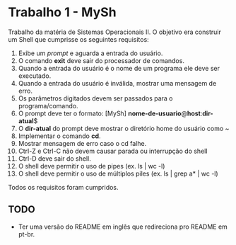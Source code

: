 # Trabalho 1 - MySh

Trabalho da matéria de Sistemas Operacionais II. O objetivo era
construir um Shell que cumprisse os seguintes requisitos:

1. Exibe um *prompt* e aguarda a entrada do usuário.
2. O comando **exit** deve sair do processador de comandos.
3. Quando a entrada do usuário é o nome de um programa ele deve ser executado.
4. Quando a entrada do usuário é inválida, mostrar uma mensagem de erro.
5. Os parâmetros digitados devem ser passados para o programa/comando.
6. O prompt deve ter o formato: [MySh] **nome-de-usuario**@**host**:**dir-atual**$
7. O **dir-atual** do prompt deve mostrar o diretório home do usuário como ~
8. Implementar o comando **cd**.
9. Mostrar mensagem de erro caso o cd falhe. 
10. Ctrl-Z e Ctrl-C não devem causar parada ou interrupção do shell
11. Ctrl-D deve sair do shell.
12. O shell deve permitir o uso de pipes (ex. ls | wc -l)
13. O shell deve permitir o uso de múltiplos piles (ex. ls | grep a* | wc -l)

Todos os requisitos foram cumpridos.

## TODO
- Ter uma versão do README em inglês que redireciona pro README em pt-br.